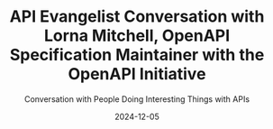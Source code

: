 ---
title: API Evangelist Conversation with Lorna Mitchell, OpenAPI Specification Maintainer with the OpenAPI Initiative
description: Lorna Mitchell, OpenAPI Specification Maintainer with the OpenAPI Initiative, and overall API experience expert came by to educate me (us) on OpenAPI Overlays, helping contrast with the core OpenAPI spec, as well as with Arazzo Workflows, sharing how it will help bring more stakeholders into the API lifecycle and contribute to better API experiences. Lorna is a well spring of knowledge when it comes to OpenAPI, but also other specifications, as well as Spectral and other approaches to governing APIs, and she'll be coming back shortly to help educate us all about the intersection of overlays with extensions and how it all will change API experience.
date: 2024-12-05
guestName: Lorna Mitchell
guestRole: OpenAPI Specification Maintainer
guestCompany: OpenAPI Initiative (OAI)
guestIndustry: API Experience
guestImage: /assets/img/people/lorna-mitchell-headshot.jpg
bio: I help teams with their technical, open source, and API work. After many years experience software engineer and open source project maintainer, I'm now a technical leader and strategist in the developer tools space. I'm a top-class technical communicator, experienced conference speaker and published author. I'm on OpenAPI's Technical Steering Committee and OpenUK's board of directors. Most of all, I'm a glue person. I love to join dots, collaborate with and enable others to succeed. I show up, I work hard, and I like to make things happen (good things!).
obfuscated: false
summary: Providing an enterprise technology platform that meets teams needs.
subtitle: Conversation with People Doing Interesting Things with APIs
audio_file: https://kinlane-productions2.s3.us-east-1.amazonaws.com/api-evangelist-conversations/api-evangelist-conversations-asanka-abeysinghe.wav 
audio_length: 95103248    
youtubeId: IvRmwiYdA_A
sound_cloud: https://soundcloud.com/kinlane/api-evangelist-conversation-with-lorna-mitchell-openapi-specification-maintainer-with-the-openapi-initiative
duration: '0:17:58'
publish_date: "2024-12-05 15:00:00"
url: https://conversations.apievangelist.com/sessions/2024-12-05-lorna-mitchell.html
tags:
  - OpenAPI
  - Overlays
  - OpenAPI Initiative
partnerImage: https://kinlane-productions2.s3.us-east-1.amazonaws.com/api-evangelist-partners/microcks-banner-728.jpg
partnerUrl: https://bit.ly/48MluZf
partnerTitle: API Mocking & Testing
conversation: 

  - question: Who are you?
    answer: Hi, my name is Lorna. I am actually day job wise, I am between jobs, but you will know me as API enthusiast, um, documentation specialist, developer experience specialist, um, open source, um, cheerleader. Um, and I'm one of the many things that I do is I'm involved with the OpenAPI initiative. So I think about APIs a [00:01:00] lot, even when I'm not paid to. 

  - question: Do you do better work in between jobs?
    answer: Yeah. And I think, you know, you've got to take that moment and like, just do something you're right. It did ship something else really API ish. And in between the last job and. The one before and then this one, yeah, but I think also the focus, the focus time helps and I love to work on API stuff like I did some very cool things in my last role, but now I'm picking the stuff to work on. So that's also very cool. I just have everything's great. 

  - question: What are OpenAPI Overlays?
    answer: Overlays are a way of describing repeatable changes that you make to your OpenAPI description. So if you have something where there's a missing endpoint, or that description's not quite right, or you want to ship another version of your OpenAPI that doesn't have those particular operations in it, overlays is what lets you repeatedly make that change.

  - question: What are the most common use cases for OpenAPI Overlays?
    answer: I think the [00:03:00] one about taking out the internal endpoints is Really, really relevant. And this, this happens everywhere, right? And I think there's something there about, Oh, we can't put that in our OpenAPI description because we can't expose it to these people. And so we're maintaining these similar but slightly different descriptions. Overlays fixes that. Like, you've got your full fat everything in the kitchen sink that serves All of the possible purposes and then, you know, maybe your closest partners are going to get the whole thing and they're going to have access to those restricted endpoints. But for everyone else, you're just going to take out, remove those endpoints, um, and ship them a reduced, uh, And you can be removing individual files or fields or endpoints or whatever makes sense in your context. So I think filtering things out, actually, is, is one of the big use cases. Um, overall enriching, [00:04:00] especially for organizations that generate their OpenAPI description from code. Can be a little bit thin in terms of rich descriptions with markdown and links and really lively examples. If you're, if you're generating from code, even with annotations, it's very difficult to get a real user experience richness into that workflow. Well, with overlays, you can add that in. So you can have like these are the endpoints and then you can replace or in praise. the extra data around the different fields or different endpoints. I think the third major use case that I, I mean, what people will build with overlays. We don't know, cause it's quite new, but, um, so far the third really big thing that I see is adding particularly extensions, but specific fields or metadata for a specific output destination. So hints for your SDK generators, [00:05:00] you might not want to have to have that in all the way through the API description. Pipeline before you, before you generate your SDKs, you want to add the extra fields, the same going out to API gateways, to some extent, the same going out to docs platforms as well. Some of them have great extensions, but you might not want to, you were complaining the other day about having all the code examples as well. You might want to just put those in as a last stage before you publish to docs and not everybody might need the whole for other destinations. 

  - question: Will OpenAPI Overlays move API experience forward?
    answer: I think so. And I think it also. One of the things that, that has made overlays like really stay with me is I think that it solves the problem that every organization [00:06:00] has. Like it's difficult to generalize API advice because every organization is different and they're at a different place in their life cycle, in their terms of their API maturity, and they already have some sort of setup. Like most people are not in implementing their first APIs today. Nearly every organization has something. And overlays. The input is OpenAPI, you add an overlay, the output is OpenAPI. So it's not disruptive to what you have, it's just additive, or removitive, if you're filtering things out, right? So it fits in really well, and I, for that, and it uses things you already know, and there are already tools to use it. So I think it's, It, it, it massively improves the experience and it opens the door to getting the best from all the tools you can use with open API, even if you're a not design person, all of those metadata fields are in right at the start. Like you can still use [00:07:00] all that stuff. It, it just, it brings more people in to have more possibilities, I think.

  - question: Will OpenAPI Overlays allow more stakeholders to get involved with APIs?
    answer: I think it really helps. And again, especially if you are not design first. So if it's kind of originating from server code, and then we expect to have [00:08:00] everything given to us on a plate, I think if you don't bring, if you don't bring everyone together at the beginning and get those things right, then that's a, that's a big, that's a big thing. Um, and I think overlays, yeah, let's everybody bring their own thing. And in open API, we've talked a little bit in the process of working on Moonwalk about, you know, it's the shape of the API. Separate from the deployment details, you know, and maybe just because the servers are probably separate and maybe if you're on the sandbox server or local development, you don't have the same security requirements like this with the gateways and everything. There's a lot of deployment specific stuff. It's, it's all in open API. So I can see us adding that later. Had an interesting chat with, um, an NGO a couple of weeks ago who deploy with different gateway rules in different regions because they're regulated differently in those places. So you can just be like, okay, so this is the shape of the API. So the OpenAPI isn't a snapshot, it's a [00:09:00] pipeline. And before we go out to those geographic regions, the last thing we do is we add those extra things with an overlay. One per region, and then off we go, and we're set. 

  - question: Can OpenAPI Overlays be associated with API lifecycle stages?
    answer: Yeah, I think so. And I'm also seeing things like we've got everything we need, but we'd love to localize our API description for documentation, you know, like, great, then you can have an overlay that that changes the texty bits and publishes that without having to hold all of that within your open API description, you can add it with an overlay.

  - question: Can OpenAPI Overlays be part of a code-first approach to APIs?
    answer: Yeah, I think so. And I think it really closes that gaping chasm. Mm hmm. between, you know, how far can you go with generated code and how far can you go if you really design it first. And I have been very vocal. Let's, let's be clear about that. I have, I have criticized generated open API descriptions, but a lot of organizations don't have a lot of OpenAPI awareness. They do generate, and it means they can only do so much, or, yeah, the engineers have to put everything in at the start. And so that we can even begin to work with this OpenAPI. So I now need to stop criticizing people who are not designed for, I mean, I think there are still benefits. [00:11:00] Right, to getting things like having technical writers in the room, having beautiful descriptions and examples before we build the thing, because then we're going to build the right thing, because we're not just going to be like, ah, build an endpoint that does something. Right, it's really, really beautifully well rounded. We know exactly where we're going and why. So there's still benefits to design first, but I think we've really increased the mileage of where you can go if you are generating. from a code base. And that's the entry point to your open API. And again, it's not a snapshot. It's a pipeline. So we start with this and then we do these things. And then maybe we combine them or filter them. They go to different destinations, different add ons for docks and gateways and testing and client SDK things. Um, and so we get all these like different versions, but we're not maintaining all those different versions. We're not repeating edits. We have it all in overlays and it just flows out every time. 

  - question: What has been the tooling response to OpenAPI Overlays?
    answer: So actually, the tools existed before the specification was published with overlays. So I have had overlays on my mind for a long time, and you talked about, oh, I push things out between jobs. In the gap between the job I've just left and the one before that, I shipped a really basic overlays library, because that, even after two years of Ivan thinking about databases, I still had this thing where we had sort of talked about overlays, but it didn't exist yet. And there was a, there was a draft spec. Anyway, then I didn't think about it a lot more, but it, it, it became obvious to me earlier this year that We have tooling already, people have implemented that draft specification is labeled as a 1. 0, but it isn't an official release. And so I spent half a year cleaning that up, so that we [00:13:00] could release it in support of those existing tools. So there's a list in the, um, we have it in the readme for the overlays project, so that everyone has to go and look there, and if you go and add a new tool, people will find it. Um, there are tools. I'm using them. You can use them already. 

  - question: Can OpenAPI Overlays help with the OpenAPI 3.x tooling adoption?
    answer: I think so. I think it will really I [00:14:00] think overlays is a very practitioner focused thing, so I can't take a lot of credit for this. The draft was just there, all I've done is release it, right? It's there, I know we need it, the hard work had been done, and we have to support those tooling. people by being like, yeah, this is the official, you absolutely support it. But it's, it opens the door to very many of those other very cool tools in the API space. A lot of them use extensions. A lot of them, like a testing tool, will need to change where your server URL is to send the test requests through, or to send you to a mock server. And overlays kind of is a great mechanism for doing that. So I think it, I think overlays will bring a lot for tooling and, and give us a nice add on. And I don't think it's a coincidence that the two of the kind of big early implementers for overlays are a bump. And [00:15:00] Speakeasy. So these are two organizations that are really active with exciting new tools and overlay supports. the things that they are already doing, adding the metadata for their users, you know, speakeasy, it's an SDK generator. You cannot generate great SDKs without extensions. There are different languages need different hints, different metadata overlays makes that really possible to implement into an API workflow. Um, so I think it'll help in terms of, but I also think it's not the only thing that's going to make the difference. I think OpenAPI Initiative has had a big renaissance this year. The community is active. There are not 650 abandoned issues. The weekly technical meetings are alive and well, and sometimes a bit lively, because I usually chat. It's mad. Um, we have released two new standards. We're at more events. Like, these are the things that I'm going to educate our audience and help [00:16:00] them to be ready to use new tools. And I think that's part of the story for your users have to be ready. Otherwise, why would a tools vendor support the new version or, or try to upgrade? So it's, I really feel we're reinvigorating the whole landscape and this is just part of the story.
---